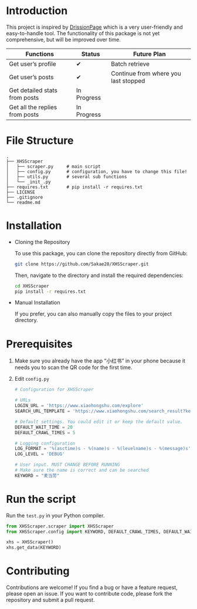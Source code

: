 # Introduction

This project is inspired by [DrissionPage](https://github.com/g1879/DrissionPage) which is a very user-friendly and easy-to-handle tool. The functionality of this package is not yet comprehensive, but will be improved over time.

| Functions | Status | Future Plan |
| --- | --- | --- |
| Get user’s profile | ✔ | Batch retrieve |
| Get user’s posts | ✔ | Continue from where you last stopped |
| Get detailed stats from posts | In Progress |  |
| Get all the replies from posts | In Progress |  |

# File Structure

```
.          
├── XHSScraper
│   ├── scraper.py     # main script
│   ├── config.py      # configuration, you have to change this file!
│   ├── utils.py       # several sub functions
│   └── _init_.py
├── requires.txt       # pip install -r requires.txt
├── LICENSE
├── .gitignore
└── readme.md		
```

# Installation

- Cloning the Repository
    
    To use this package, you can clone the repository directly from GitHub:
    
    ```bash
    git clone https://github.com/Sakae28/XHSScraper.git
    ```
    
    Then, navigate to the directory and install the required dependencies:
    
    ```bash
    cd XHSScraper
    pip install -r requires.txt
    ```
    
- Manual Installation
    
    If you prefer, you can also manually copy the files to your project directory.
    

# Prerequisites

1. Make sure you already have the app “小红书” in your phone because it needs you to scan the QR code for the first time.
2. Edit `config.py`
    
    ```python
    # Configuration for XHSScraper
    
    # URLs
    LOGIN_URL = 'https://www.xiaohongshu.com/explore'
    SEARCH_URL_TEMPLATE = 'https://www.xiaohongshu.com/search_result?keyword='
    
    # Default settings. You could edit it or keep the default value.
    DEFAULT_WAIT_TIME = 20
    DEFAULT_CRAWL_TIMES = 5
    
    # Logging configuration
    LOG_FORMAT = '%(asctime)s - %(name)s - %(levelname)s - %(message)s'
    LOG_LEVEL = 'DEBUG'
    
    # User input. MUST CHANGE BEFORE RUNNING
    # Make sure the name is correct and can be searched
    KEYWORD = "麦当劳" 
    ```


# Run the script

Run the `test.py` in your Python compiler.

```python
from XHSScraper.scraper import XHSScraper
from XHSScraper.config import KEYWORD, DEFAULT_CRAWL_TIMES, DEFAULT_WAIT_TIME, LOG_FORMAT, LOG_LEVEL, LOGIN_URL, SEARCH_URL_TEMPLATE

xhs = XHSScraper()
xhs.get_data(KEYWORD)
```

# Contributing

Contributions are welcome! If you find a bug or have a feature request, please open an issue. If you want to contribute code, please fork the repository and submit a pull request.
